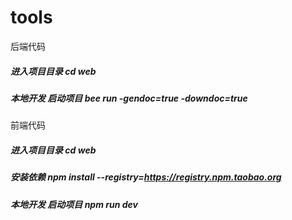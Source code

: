 # tools
后端代码
##### 进入项目目录 cd web
##### 本地开发 启动项目 bee run -gendoc=true -downdoc=true

前端代码
##### 进入项目目录 cd web
##### 安装依赖 npm install --registry=https://registry.npm.taobao.org
##### 本地开发 启动项目 npm run dev
